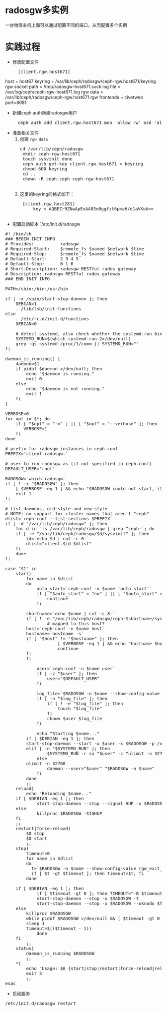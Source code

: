# radosgw多实例

一台物理主机上面可以通过配置不同的端口，从而配置多个实例

# 实践过程

- 修改配置文件
	<pre>
	[client.rgw.host671]
host = host67
keyring = /var/lib/ceph/radosgw/ceph-rgw.host671/keyring
rgw socket path = /tmp/radosgw-host671.sock
log file = /var/log/ceph/ceph-rgw-host671.log
rgw data = /var/lib/ceph/radosgw/ceph-rgw.host671
rgw frontends = civetweb port=8081</pre>
- 新建ceph auth新建radosgw用户
	<pre>
	ceph auth add client.rgw.host671 mon 'allow rw' osd 'allow rwx'</pre>
- 准备相关文件
	1. 创建 `rgw data` 
		<pre>cd /var/lib/ceph/radosgw
		mkdir ceph-rgw-host671
		touch sysvinit done
		ceph auth get-key client.rgw.host671 > keyring
		chmod 600 keyring
		cd ..
		chown -R ceph.ceph ceph-rgw-host671
		</pre> 
	2. 这里的keyring的格式如下：
		<pre>
		[client.rgw.host281]
			key = AQBEZr9ZNwApExAA03m8ggfzt6pmaH/e1aVKoA==
		</pre>
- 配置启动脚本 `/etc/init.d/radosgw
<pre>
#! /bin/sh
### BEGIN INIT INFO
# Provides:          radosgw
# Required-Start:    $remote_fs $named $network $time
# Required-Stop:     $remote_fs $named $network $time
# Default-Start:     2 3 4 5
# Default-Stop:      0 1 6
# Short-Description: radosgw RESTful rados gateway
# Description: radosgw RESTful rados gateway
### END INIT INFO

PATH=/sbin:/bin:/usr/bin

if [ -x /sbin/start-stop-daemon ]; then
    DEBIAN=1
    . /lib/lsb/init-functions
else
    . /etc/rc.d/init.d/functions
    DEBIAN=0

    # detect systemd, also check whether the systemd-run binary exists
    SYSTEMD_RUN=$(which systemd-run 2>/dev/null)
    grep -qs systemd /proc/1/comm || SYSTEMD_RUN=""
fi

daemon_is_running() {
    daemon=$1
    if pidof $daemon >/dev/null; then
        echo "$daemon is running."
        exit 0
    else
        echo "$daemon is not running."
        exit 1
    fi
}

VERBOSE=0
for opt in $*; do
    if [ "$opt" = "-v" ] || [ "$opt" = "--verbose" ]; then
       VERBOSE=1
    fi
done

# prefix for radosgw instances in ceph.conf
PREFIX='client.radosgw.'

# user to run radosgw as (if not specified in ceph.conf)
DEFAULT_USER='root'

RADOSGW=`which radosgw`
if [ ! -x "$RADOSGW" ]; then
    [ $VERBOSE -eq 1 ] && echo "$RADOSGW could not start, it is not executable."
    exit 1
fi

# list daemons, old-style and new-style
# NOTE: no support for cluster names that aren't "ceph"
dlist=`ceph-conf --list-sections $PREFIX`
if [ -d "/var/lib/ceph/radosgw" ]; then
    for d in `ls /var/lib/ceph/radosgw | grep ^ceph-`; do
	if [ -e "/var/lib/ceph/radosgw/$d/sysvinit" ]; then
	    id=`echo $d | cut -c 6-`
	    dlist="client.$id $dlist"
	fi
    done
fi

case "$1" in
    start)
        for name in $dlist
        do
            auto_start=`ceph-conf -n $name 'auto start'`
            if [ "$auto_start" = "no" ] || [ "$auto_start" = "false" ] || [ "$auto_start" = "0" ]; then
                continue
            fi

	    shortname=`echo $name | cut -c 8-`
	    if [ ! -e "/var/lib/ceph/radosgw/ceph-$shortname/sysvinit" ]; then
                # mapped to this host?
		host=`ceph-conf -n $name host`
		hostname=`hostname -s`
		if [ "$host" != "$hostname" ]; then
                    [ $VERBOSE -eq 1 ] && echo "hostname $hostname could not be found in ceph.conf:[$name], not starting."
                    continue
		fi
	    fi

            user=`ceph-conf -n $name user`
            if [ -z "$user" ]; then
                user="$DEFAULT_USER"
            fi

            log_file=`$RADOSGW -n $name --show-config-value log_file`
            if [ -n "$log_file" ]; then
                if [ ! -e "$log_file" ]; then
                    touch "$log_file"
                fi
                chown $user $log_file
            fi

            echo "Starting $name..."
	    if [ $DEBIAN -eq 1 ]; then
		start-stop-daemon --start -u $user -x $RADOSGW -p /var/run/ceph/client-$name.pid -- -n $name
	    elif [ -n "$SYSTEMD_RUN" ]; then
                $SYSTEMD_RUN -r su "$user" -c "ulimit -n 32768; $RADOSGW -n $name"
            else
		ulimit -n 32768
                daemon --user="$user" "$RADOSGW -n $name"
            fi
        done
        ;;
    reload)
        echo "Reloading $name..."
	if [ $DEBIAN -eq 1 ]; then
            start-stop-daemon --stop --signal HUP -x $RADOSGW --oknodo
	else
            killproc $RADOSGW -SIGHUP
	fi
	;;
    restart|force-reload)
        $0 stop
        $0 start
        ;;
    stop)
        timeout=0
        for name in $dlist
        do
          t=`$RADOSGW -n $name --show-config-value rgw_exit_timeout_secs`
          if [ $t -gt $timeout ]; then timeout=$t; fi
        done

	if [ $DEBIAN -eq 1 ]; then
            if [ $timeout -gt 0 ]; then TIMEOUT="-R $timeout"; fi
            start-stop-daemon --stop -x $RADOSGW -t
            start-stop-daemon --stop -x $RADOSGW --oknodo $TIMEOUT
	else
	    killproc $RADOSGW
	    while pidof $RADOSGW >/dev/null && [ $timeout -gt 0 ] ; do
		sleep 1
		timeout=$(($timeout - 1))
            done
	fi
        ;;
    status)
        daemon_is_running $RADOSGW
        ;;
    *)
        echo "Usage: $0 {start|stop|restart|force-reload|reload|status} [-v|--verbose]" >&2
        exit 3
        ;;
esac
</pre>
- 启动服务

<pre>
/etc/init.d/radosgw restart
</pre>